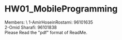 # HW01_MobileProgramming
Members:  \ 
1-AmirHoseinRostami: 96101635\
2-Omid Sharafi: 96101838\
Please Read the "pdf" format of ReadMe.

